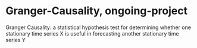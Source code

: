 # Granger-Causality, ongoing-project

Granger Causality:
a statistical hypothesis test for determining whether one stationary time series X is useful in forecasting another stationary time series Y
